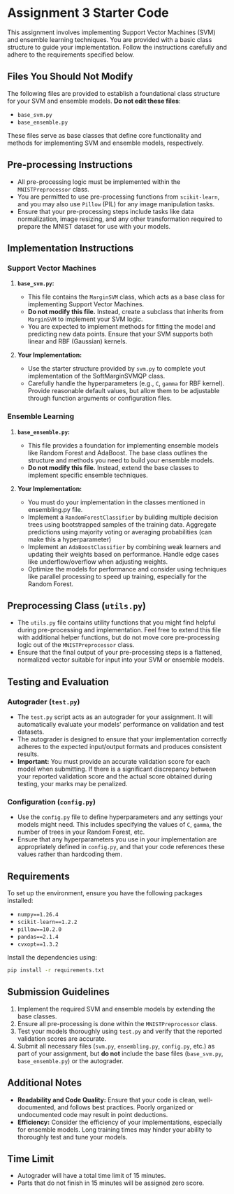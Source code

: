 # Assignment 3 Starter Code

This assignment involves implementing Support Vector Machines (SVM) and ensemble learning techniques. You are provided with a basic class structure to guide your implementation. Follow the instructions carefully and adhere to the requirements specified below.

## Files You Should Not Modify

The following files are provided to establish a foundational class structure for your SVM and ensemble models. **Do not edit these files**:
- `base_svm.py`
- `base_ensemble.py`

These files serve as base classes that define core functionality and methods for implementing SVM and ensemble models, respectively.

## Pre-processing Instructions

- All pre-processing logic must be implemented within the `MNISTPreprocessor` class.
- You are permitted to use pre-processing functions from `scikit-learn`, and you may also use `Pillow` (PIL) for any image manipulation tasks.
- Ensure that your pre-processing steps include tasks like data normalization, image resizing, and any other transformation required to prepare the MNIST dataset for use with your models.

## Implementation Instructions

### Support Vector Machines

1. **`base_svm.py`:**
   - This file contains the `MarginSVM` class, which acts as a base class for implementing Support Vector Machines.
   - **Do not modify this file.** Instead, create a subclass that inherits from `MarginSVM` to implement your SVM logic.
   - You are expected to implement methods for fitting the model and predicting new data points. Ensure that your SVM supports both linear and RBF (Gaussian) kernels.

2. **Your Implementation:**
   - Use the starter structure provided by `svm.py` to complete yout implementation of the SoftMarginSVMQP class.
   - Carefully handle the hyperparameters (e.g., `C`, `gamma` for RBF kernel). Provide reasonable default values, but allow them to be adjustable through function arguments or configuration files.

### Ensemble Learning

1. **`base_ensemble.py`:**
   - This file provides a foundation for implementing ensemble models like Random Forest and AdaBoost. The base class outlines the structure and methods you need to build your ensemble models.
   - **Do not modify this file.** Instead, extend the base classes to implement specific ensemble techniques.

2. **Your Implementation:**
   - You must do your implementation in the classes mentioned in ensembling.py file.
   - Implement a `RandomForestClassifier` by building multiple decision trees using bootstrapped samples of the training data. Aggregate predictions using majority voting or averaging probabilities (can make this a hyperparameter)
   - Implement an `AdaBoostClassifier` by combining weak learners and updating their weights based on performance. Handle edge cases like underflow/overflow when adjusting weights.
   - Optimize the models for performance and consider using techniques like parallel processing to speed up training, especially for the Random Forest.

## Preprocessing Class (`utils.py`)

- The `utils.py` file contains utility functions that you might find helpful during pre-processing and implementation. Feel free to extend this file with additional helper functions, but do not move core pre-processing logic out of the `MNISTPreprocessor` class.
- Ensure that the final output of your pre-processing steps is a flattened, normalized vector suitable for input into your SVM or ensemble models.

## Testing and Evaluation

### Autograder (`test.py`)

- The `test.py` script acts as an autograder for your assignment. It will automatically evaluate your models' performance on validation and test datasets.
- The autograder is designed to ensure that your implementation correctly adheres to the expected input/output formats and produces consistent results.
- **Important:** You must provide an accurate validation score for each model when submitting. If there is a significant discrepancy between your reported validation score and the actual score obtained during testing, your marks may be penalized.

### Configuration (`config.py`)

- Use the `config.py` file to define hyperparameters and any settings your models might need. This includes specifying the values of `C`, `gamma`, the number of trees in your Random Forest, etc.
- Ensure that any hyperparameters you use in your implementation are appropriately defined in `config.py`, and that your code references these values rather than hardcoding them.

## Requirements

To set up the environment, ensure you have the following packages installed:
- `numpy==1.26.4`
- `scikit-learn==1.2.2`
- `pillow==10.2.0`
- `pandas==2.1.4`
- `cvxopt==1.3.2`

Install the dependencies using:
```bash
pip install -r requirements.txt
```

## Submission Guidelines

1. Implement the required SVM and ensemble models by extending the base classes.
2. Ensure all pre-processing is done within the `MNISTPreprocessor` class.
3. Test your models thoroughly using `test.py` and verify that the reported validation scores are accurate.
4. Submit all necessary files (`svm.py`, `ensembling.py`, `config.py`, etc.) as part of your assignment, but **do not** include the base files (`base_svm.py`, `base_ensemble.py`) or the autograder.

## Additional Notes

- **Readability and Code Quality:** Ensure that your code is clean, well-documented, and follows best practices. Poorly organized or undocumented code may result in point deductions.
- **Efficiency:** Consider the efficiency of your implementations, especially for ensemble models. Long training times may hinder your ability to thoroughly test and tune your models.

## Time Limit

 - Autograder will have a total time limit of 15 minutes.
 - Parts that do not finish in 15 minutes will be assigned zero score.
